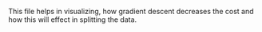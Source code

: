 This file helps in visualizing, how gradient descent decreases the cost and how this will effect in splitting the data.
